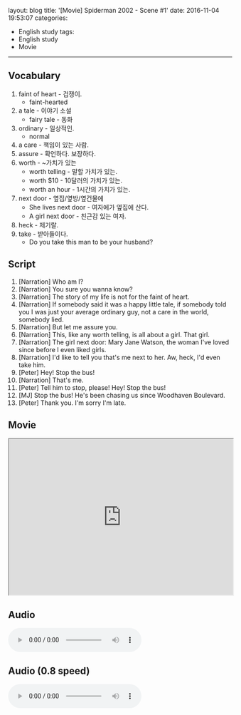 layout: blog
title: '[Movie] Spiderman 2002 - Scene #1'
date: 2016-11-04 19:53:07
categories: 
- English study
tags:
- English study
- Movie
---

## Vocabulary

1. faint of heart - 겁쟁이.
    * faint-hearted
2. a tale - 이야기 소설
    * fairy tale - 동화
2. ordinary - 일상적인.
    * normal
3. a care - 책임이 있는 사람.
4. assure - 확언하다. 보장하다.
5. worth - ~가치가 있는
    * worth telling - 말할 가치가 있는.
    * worth $10 - 10달러의 가치가 있는.
    * worth an hour - 1시간의 가치가 있는.
6. next door - 옆집/옆방/옆건물에
    * She lives next door - 여자에가 옆집에 산다.
    * A girl next door - 친근감 있는 여자.
7. heck - 제기랄.
8. take - 받아들이다.
    * Do you take this man to be your husband?

## Script
1. [Narration] Who am I? 
2. [Narration] You sure you wanna know? 
3. [Narration] The story of my life is not for the faint of heart. 
4. [Narration] If somebody said it was a happy little tale, if somebody told you I was just your average ordinary guy, not a care in the world, somebody lied. 
5. [Narration] But let me assure you. 
5. [Narration] This, like any worth telling, is all about a girl. That girl. 
6. [Narration] The girl next door: Mary Jane Watson, the woman I've loved since before I even liked girls. 
7. [Narration] I'd like to tell you that's me next to her. Aw, heck, I'd even take him.
2. [Peter] Hey! Stop the bus!
3. [Narration] That's me.
4. [Peter] Tell him to stop, please! Hey! Stop the bus!
5. [MJ] Stop the bus! He's been chasing us since Woodhaven Boulevard.
6. [Peter] Thank you. I'm sorry I'm late.

## Movie
<iframe src="https://drive.google.com/file/d/0B9gDC0WDShzmYWJmYjVKYU5iWWc/preview" width="100%" height="350"></iframe>


## Audio
<audio controls="controls">
  <source type="audio/mp3" src="http://docs.google.com/uc?export=open&id=0B9gDC0WDShzmVTlRaW4wYnVMY0k"></source>
  <p>Your browser does not support the audio element.</p>
</audio>

## Audio (0.8 speed)
<audio controls="controls">
  <source type="audio/mp3" src="http://docs.google.com/uc?export=open&id=0B9gDC0WDShzmcjdIeFBzZDR3UWc"></source>
  <p>Your browser does not support the audio element.</p>
</audio>